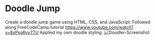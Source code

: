 # Doodle Jump

Create a doodle jump game using HTML, CSS, and JavaScript. Followed along FreeCodeCamp tutorial https://www.youtube.com/watch?v=8xPsg6yv7TU
Applied my own doodle styling. 
![Doodler-Screenshot](https://user-images.githubusercontent.com/24394206/181638922-eff6396f-1e40-4a51-ae8f-5d5d88f97861.png)

